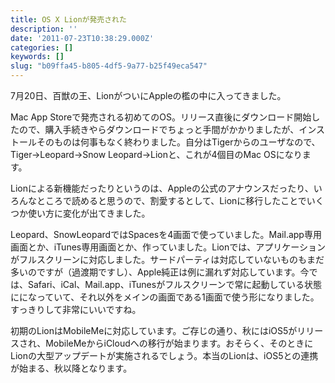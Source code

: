 ```yaml
---
title: OS X Lionが発売された
description: ''
date: '2011-07-23T10:38:29.000Z'
categories: []
keywords: []
slug: "b09ffa45-b805-4df5-9a77-b25f49eca547"
---
```

7月20日、百獣の王、LionがついにAppleの檻の中に入ってきました。

Mac App Storeで発売される初めてのOS。リリース直後にダウンロード開始したので、購入手続きやらダウンロードでちょっと手間がかかりましたが、インストールそのものは何事もなく終わりました。自分はTigerからのユーザなので、Tiger→Leopard→Snow Leopard→Lionと、これが4個目のMac OSになります。

Lionによる新機能だったりというのは、Appleの公式のアナウンスだったり、いろんなところで読めると思うので、割愛するとして、Lionに移行したことでいくつか使い方に変化が出てきました。

Leopard、SnowLeopardではSpacesを4画面で使っていました。Mail.app専用画面とか、iTunes専用画面とか、作っていました。Lionでは、アプリケーションがフルスクリーンに対応しました。サードパーティは対応していないものもまだ多いのですが（過渡期ですし）、Apple純正は例に漏れず対応しています。今では、Safari、iCal、Mail.app、iTunesがフルスクリーンで常に起動している状態にになっていて、それ以外をメインの画面である1画面で使う形になりました。すっきりして非常にいいですね。

初期のLionはMobileMeに対応しています。ご存じの通り、秋にはiOS5がリリースされ、MobileMeからiCloudへの移行が始まります。おそらく、そのときにLionの大型アップデートが実施されるでしょう。本当のLionは、iOS5との連携が始まる、秋以降となります。